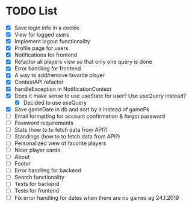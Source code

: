 # TODO List

- [x] Save login info in a cookie
- [x] View for logged users
- [x] Implement logout functionality
- [x] Profile page for users
- [x] Notifications for frontend
- [x] Refactor all players view so that only one query is done
- [x] Error handling for frontend
- [x] A way to add/remove favorite player
- [x] ContextAPI refactor
- [x] handleException in NotificationContext
- [x] Does it make sense to use useState for user? Use useQuery instead?
  - [x] Decided to use useQuery
- [x] Save gameDate in db and sort by it instead of gamePk
- [ ] Email formatting for account confirmation & forgot password
- [ ] Password requirements
- [ ] Stats (how to to fetch data from API?)
- [ ] Standings (how to to fetch data from API?)
- [ ] Personalized view of favorite players
- [ ] Nicer player cards
- [ ] About
- [ ] Footer
- [ ] Error handling for backend
- [ ] Search functionality
- [ ] Tests for backend
- [ ] Tests for frontend
- [ ] Fix error handling for dates when there are no games eg 24.1.2019
